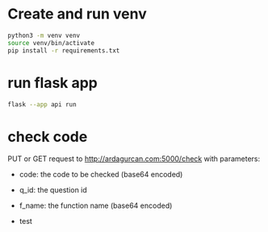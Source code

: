 # Create and run venv
```bash
python3 -m venv venv
source venv/bin/activate
pip install -r requirements.txt
```

# run flask app
```bash
flask --app api run
```

# check code
PUT or GET request to http://ardagurcan.com:5000/check
with parameters:
* code: the code to be checked (base64 encoded)
* q_id: the question id
* f_name: the function name (base64 encoded)

* test

